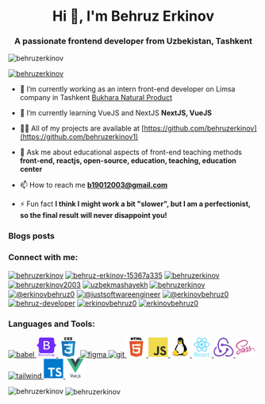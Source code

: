 <h1 align="center">Hi 👋, I'm Behruz Erkinov</h1>
<h3 align="center">A passionate frontend developer from Uzbekistan, Tashkent</h3>

<p align="left"> <img src="https://komarev.com/ghpvc/?username=behruzerkinov&label=Profile%20views&color=0e75b6&style=flat" alt="behruzerkinov" /> </p>

<p align="left"> <a href="https://github.com/ryo-ma/github-profile-trophy"><img src="https://github-profile-trophy.vercel.app/?username=behruzerkinov" alt="behruzerkinov" /></a> </p>

- 🔭 I’m currently working as an intern front-end developer on Limsa company in Tashkent [Bukhara Natural Product](https://www.bnpfabric.uz/)

- 🌱 I’m currently learning VueJS and NextJS **NextJS, VueJS**

- 👨‍💻 All of my projects are available at [https://github.com/behruzerkinov](https://github.com/behruzerkinov1)

- 💬 Ask me about educational aspects of front-end teaching methods **front-end, reactjs, open-source, education, teaching, education center**

- 📫 How to reach me **b19012003@gmail.com**

- ⚡ Fun fact **I think I might work a bit "slower", but I am a perfectionist, so the final result will never disappoint you!**

### Blogs posts
<!-- BLOG-POST-LIST:START -->
<!-- BLOG-POST-LIST:END -->

<h3 align="left">Connect with me:</h3>
<p align="left">
<a href="https://dev.to/behruzerkinov" target="blank"><img align="center" src="https://raw.githubusercontent.com/rahuldkjain/github-profile-readme-generator/master/src/images/icons/Social/devto.svg" alt="behruzerkinov" height="30" width="40" /></a>
<a href="https://linkedin.com/in/behruz-erkinov-15367a335" target="blank"><img align="center" src="https://raw.githubusercontent.com/rahuldkjain/github-profile-readme-generator/master/src/images/icons/Social/linked-in-alt.svg" alt="behruz-erkinov-15367a335" height="30" width="40" /></a>
<a href="https://codesandbox.com/behruzerkinov" target="blank"><img align="center" src="https://raw.githubusercontent.com/rahuldkjain/github-profile-readme-generator/master/src/images/icons/Social/codesandbox.svg" alt="behruzerkinov" height="30" width="40" /></a>
<a href="https://fb.com/behruzerkinov2003" target="blank"><img align="center" src="https://raw.githubusercontent.com/rahuldkjain/github-profile-readme-generator/master/src/images/icons/Social/facebook.svg" alt="behruzerkinov2003" height="30" width="40" /></a>
<a href="https://instagram.com/uzbekmashayekh" target="blank"><img align="center" src="https://raw.githubusercontent.com/rahuldkjain/github-profile-readme-generator/master/src/images/icons/Social/instagram.svg" alt="uzbekmashayekh" height="30" width="40" /></a>
<a href="https://dribbble.com/behruzerkinov" target="blank"><img align="center" src="https://raw.githubusercontent.com/rahuldkjain/github-profile-readme-generator/master/src/images/icons/Social/dribbble.svg" alt="behruzerkinov" height="30" width="40" /></a>
<a href="https://www.behance.net/@erkinovbehruz0" target="blank"><img align="center" src="https://raw.githubusercontent.com/rahuldkjain/github-profile-readme-generator/master/src/images/icons/Social/behance.svg" alt="@erkinovbehruz0" height="30" width="40" /></a>
<a href="https://hashnode.com/@justsoftwareengineer" target="blank"><img align="center" src="https://raw.githubusercontent.com/rahuldkjain/github-profile-readme-generator/master/src/images/icons/Social/hashnode.svg" alt="@justsoftwareengineer" height="30" width="40" /></a>
<a href="https://medium.com/@erkinovbehruz0" target="blank"><img align="center" src="https://raw.githubusercontent.com/rahuldkjain/github-profile-readme-generator/master/src/images/icons/Social/medium.svg" alt="@erkinovbehruz0" height="30" width="40" /></a>
<a href="https://www.youtube.com/c/behruz_developer" target="blank"><img align="center" src="https://raw.githubusercontent.com/rahuldkjain/github-profile-readme-generator/master/src/images/icons/Social/youtube.svg" alt="behruz-developer" height="30" width="40" /></a>
<a href="https://www.hackerrank.com/erkinovbehruz0" target="blank"><img align="center" src="https://raw.githubusercontent.com/rahuldkjain/github-profile-readme-generator/master/src/images/icons/Social/hackerrank.svg" alt="erkinovbehruz0" height="30" width="40" /></a>
<a href="https://www.leetcode.com/erkinovbehruz0" target="blank"><img align="center" src="https://raw.githubusercontent.com/rahuldkjain/github-profile-readme-generator/master/src/images/icons/Social/leet-code.svg" alt="erkinovbehruz0" height="30" width="40" /></a>
</p>

<h3 align="left">Languages and Tools:</h3>
<p align="left"> <a href="https://babeljs.io/" target="_blank" rel="noreferrer"> <img src="https://www.vectorlogo.zone/logos/babeljs/babeljs-icon.svg" alt="babel" width="40" height="40"/> </a> <a href="https://getbootstrap.com" target="_blank" rel="noreferrer"> <img src="https://raw.githubusercontent.com/devicons/devicon/master/icons/bootstrap/bootstrap-plain-wordmark.svg" alt="bootstrap" width="40" height="40"/> </a> <a href="https://www.w3schools.com/css/" target="_blank" rel="noreferrer"> <img src="https://raw.githubusercontent.com/devicons/devicon/master/icons/css3/css3-original-wordmark.svg" alt="css3" width="40" height="40"/> </a> <a href="https://www.figma.com/" target="_blank" rel="noreferrer"> <img src="https://www.vectorlogo.zone/logos/figma/figma-icon.svg" alt="figma" width="40" height="40"/> </a> <a href="https://git-scm.com/" target="_blank" rel="noreferrer"> <img src="https://www.vectorlogo.zone/logos/git-scm/git-scm-icon.svg" alt="git" width="40" height="40"/> </a> <a href="https://www.w3.org/html/" target="_blank" rel="noreferrer"> <img src="https://raw.githubusercontent.com/devicons/devicon/master/icons/html5/html5-original-wordmark.svg" alt="html5" width="40" height="40"/> </a> <a href="https://developer.mozilla.org/en-US/docs/Web/JavaScript" target="_blank" rel="noreferrer"> <img src="https://raw.githubusercontent.com/devicons/devicon/master/icons/javascript/javascript-original.svg" alt="javascript" width="40" height="40"/> </a> <a href="https://www.linux.org/" target="_blank" rel="noreferrer"> <img src="https://raw.githubusercontent.com/devicons/devicon/master/icons/linux/linux-original.svg" alt="linux" width="40" height="40"/> </a> <a href="https://reactjs.org/" target="_blank" rel="noreferrer"> <img src="https://raw.githubusercontent.com/devicons/devicon/master/icons/react/react-original-wordmark.svg" alt="react" width="40" height="40"/> </a> <a href="https://redux.js.org" target="_blank" rel="noreferrer"> <img src="https://raw.githubusercontent.com/devicons/devicon/master/icons/redux/redux-original.svg" alt="redux" width="40" height="40"/> </a> <a href="https://sass-lang.com" target="_blank" rel="noreferrer"> <img src="https://raw.githubusercontent.com/devicons/devicon/master/icons/sass/sass-original.svg" alt="sass" width="40" height="40"/> </a> <a href="https://tailwindcss.com/" target="_blank" rel="noreferrer"> <img src="https://www.vectorlogo.zone/logos/tailwindcss/tailwindcss-icon.svg" alt="tailwind" width="40" height="40"/> </a> <a href="https://www.typescriptlang.org/" target="_blank" rel="noreferrer"> <img src="https://raw.githubusercontent.com/devicons/devicon/master/icons/typescript/typescript-original.svg" alt="typescript" width="40" height="40"/> </a> <a href="https://vuejs.org/" target="_blank" rel="noreferrer"> <img src="https://raw.githubusercontent.com/devicons/devicon/master/icons/vuejs/vuejs-original-wordmark.svg" alt="vuejs" width="40" height="40"/> </a> </p>

<p><img align="left" src="https://github-readme-stats.vercel.app/api/top-langs?username=behruzerkinov&show_icons=true&locale=en&layout=compact" alt="behruzerkinov" /></p>

<p>&nbsp;<img align="center" src="https://github-readme-stats.vercel.app/api?username=behruzerkinov&show_icons=true&locale=en" alt="behruzerkinov" /></p>
